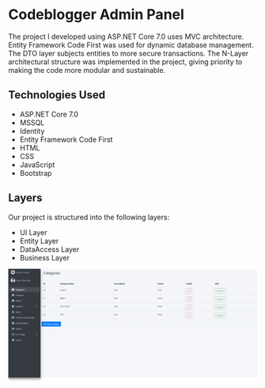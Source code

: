 
# Codeblogger Admin Panel

The project I developed using ASP.NET Core 7.0 uses MVC architecture. Entity Framework Code First was used for dynamic database management. The DTO layer subjects entities to more secure transactions. The N-Layer architectural structure was implemented in the project, giving priority to making the code more modular and sustainable.

## Technologies Used

- ASP.NET Core 7.0
- MSSQL
- Identity
- Entity Framework Code First
- HTML
- CSS
- JavaScript
- Bootstrap

## Layers

Our project is structured into the following layers:

- UI Layer
- Entity Layer
- DataAccess Layer
- Business Layer

![Des1](Photos/e1.PNG)

